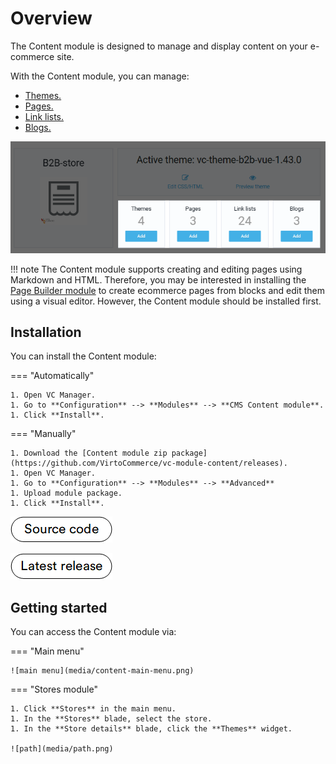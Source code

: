 # Overview

The Content module is designed to manage and display content on your e-commerce site. 

With the Content module, you can manage:

* [Themes.](managing-themes.md)
* [Pages.](managing-pages.md)
* [Link lists.](managing-linklists.md)
* [Blogs.](managing-blogs.md)

![overview](media/overview.png)

!!! note
    The Content module supports creating and editing pages using Markdown and HTML. Therefore, you may be interested in installing the [Page Builder module](../page-builder/overview.md) to create ecommerce pages from blocks and edit them using a visual editor. However, the Content module should be installed first.

## Installation

You can install the Content module:

=== "Automatically"

    1. Open VC Manager.
    1. Go to **Configuration** --> **Modules** --> **CMS Content module**.
    1. Click **Install**.

=== "Manually"

    1. Download the [Content module zip package](https://github.com/VirtoCommerce/vc-module-content/releases). 
    1. Open VC Manager.
    1. Go to **Configuration** --> **Modules** --> **Advanced**
    1. Upload module package.
    1. Click **Install**.

[![source code](media/source_code.png)](https://github.com/VirtoCommerce/vc-module-content/)

[![latest release](media/latest_release.png)](https://github.com/VirtoCommerce/vc-module-content/releases/latest)

## Getting started

You can access the Content module via:

=== "Main menu"

    ![main menu](media/content-main-menu.png) 

=== "Stores module"

    1. Click **Stores** in the main menu.
    1. In the **Stores** blade, select the store.
    1. In the **Store details** blade, click the **Themes** widget.

    ![path](media/path.png)
